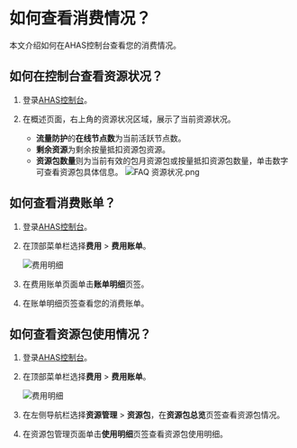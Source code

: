 # 如何查看消费情况？

本文介绍如何在AHAS控制台查看您的消费情况。

## 如何在控制台查看资源状况？

1.  登录[AHAS控制台](https://ahas.console.aliyun.com)。

2.  在概述页面，右上角的资源状况区域，展示了当前资源状况。

    -   **流量防护**的**在线节点数**为当前活跃节点数。
    -   **剩余资源**为剩余按量抵扣资源包资源。
    -   **资源包数量**则为当前有效的包月资源包或按量抵扣资源包数量，单击数字可查看资源包具体信息。
    ![FAQ 资源状况.png](https://static-aliyun-doc.oss-cn-hangzhou.aliyuncs.com/assets/img/zh-CN/3919272061/p173372.png)


## 如何查看消费账单？

1.  登录[AHAS控制台](https://ahas.console.aliyun.com)。

2.  在顶部菜单栏选择**费用** \> **费用账单**。

    ![费用明细](https://static-aliyun-doc.oss-cn-hangzhou.aliyuncs.com/assets/img/zh-CN/0180372061/p173378.png)

3.  在费用账单页面单击**账单明细**页签。

4.  在账单明细页签查看您的消费账单。


## 如何查看资源包使用情况？

1.  登录[AHAS控制台](https://ahas.console.aliyun.com)。

2.  在顶部菜单栏选择**费用** \> **费用账单**。

    ![费用明细](https://static-aliyun-doc.oss-cn-hangzhou.aliyuncs.com/assets/img/zh-CN/0180372061/p173378.png)

3.  在左侧导航栏选择**资源管理** \> **资源包**，在**资源包总览**页签查看资源包情况。

4.  在资源包管理页面单击**使用明细**页签查看资源包使用明细。


